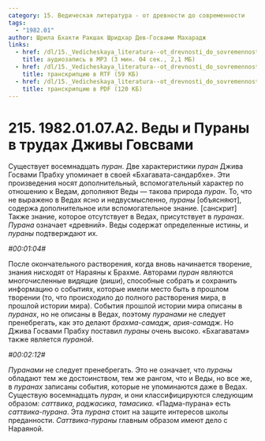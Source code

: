 ```yaml
---
category: 15. Ведическая литература - от древности до современности
tags:
  - "1982.01"
author: Шрила Бхакти Ракшак Шридхар Дев-Госвами Махарадж
links:
  - href: /dl/15._Vedicheskaya_literatura--ot_drevnosti_do_sovremennosti/215_1982.01.07.A2_SridharMj_Vedy_i_Purany_v_trudah_Dzhivy_Govsvami.mp3
    title: аудиозапись в MP3 (3 мин. 04 сек., 2,1 МБ)
  - href: /dl/15._Vedicheskaya_literatura--ot_drevnosti_do_sovremennosti/215_1982.01.07.A2_SridharMj_Vedy_i_Purany_v_trudah_Dzhivy_Govsvami.rtf
    title: транскрипцию в RTF (59 КБ)
  - href: /dl/15._Vedicheskaya_literatura--ot_drevnosti_do_sovremennosti/215_1982.01.07.A2_SridharMj_Vedy_i_Purany_v_trudah_Dzhivy_Govsvami.pdf
    title: транскрипцию в PDF (120 КБ)
---
```


# 215. 1982.01.07.A2. Веды и Пураны в трудах Дживы Говсвами

Существует восемнадцать *пуран*. Две характеристики *пуран* Джива Госвами Прабху упоминает в своей «Бхагавата-сандарбхе». Эти произведения носят дополнительный, вспомогательный характер по отношению к Ведам, дополняют Веды — такова природа *пуран*. То, что не выражено в Ведах ясно и недвусмысленно, *пураны* [объясняют], содержа дополнительное или вспомогательное знание. [санскрит] Также знание, которое отсутствует в Ведах, присутствует в *пуранах*. *Пурана* означает «древний». Веды содержат определенные истины, и *пураны* подтверждают их.

*#00:01:04#*

После окончательного растворения, когда вновь начинается творение, знания нисходят от Нараяны к Брахме. Авторами *пуран* являются многочисленные видящие (*риши*), способные собрать и сохранить информацию о событиях, которые имели место быть в прошлом творении (то, что происходило до полного растворения мира, в прошлой истории мира). События прошлой истории мира описаны в *пуранах*, но не описаны в Ведах, поэтому *пуранами* не следует пренебрегать, как это делают *брахма-самадж*, *ария-самадж*. Но Джива Госвами Прабху поставил *пураны* очень высоко. «Бхагаватам» также является *пураной*.

*#00:02:12#*

*Пуранами* не следует пренебрегать. Это не означает, что *пураны* обладают тем же достоинством, тем же рангом, что и Веды, но все же, в *пуранах* записаны события, которые не упоминаются даже в Ведах. Существую восемнадцать *пуран*, и они классифицируются следующим образом: *саттвика*, *раджасика*, *тамасика*. «Падма-пурана» есть *саттвика-пурана*. Эта *пурана* стоит на защите интересов школы преданности. *Саттвика-пураны* главным образом имеют дело с Нараяной.

